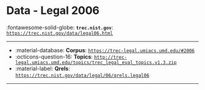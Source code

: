 # Data - Legal 2006 

:fontawesome-solid-globe: **`trec.nist.gov`**: [`https://trec.nist.gov/data/legal06.html`](https://trec.nist.gov/data/legal06.html)

---

- :material-database: **Corpus**: [`https://trec-legal.umiacs.umd.edu/#2006`](https://trec-legal.umiacs.umd.edu/#2006)
- :octicons-question-16: **Topics**: [`http://trec-legal.umiacs.umd.edu/topics/trec_legal_eval_topics.v1.3.zip`](http://trec-legal.umiacs.umd.edu/topics/trec_legal_eval_topics.v1.3.zip)
- :material-label: **Qrels**: [`https://trec.nist.gov/data/legal/06/qrels.legal06`](https://trec.nist.gov/data/legal/06/qrels.legal06)


---

